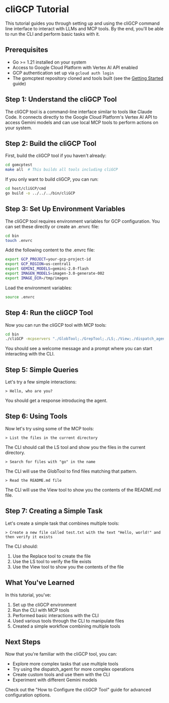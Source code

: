 # cliGCP Tutorial

This tutorial guides you through setting up and using the cliGCP command line interface to interact with LLMs and MCP tools. By the end, you'll be able to run the CLI and perform basic tasks with it.

## Prerequisites

- Go >= 1.21 installed on your system
- Access to Google Cloud Platform with Vertex AI API enabled
- GCP authentication set up via `gcloud auth login`
- The gomcptest repository cloned and tools built (see the [Getting Started](getting_started.md) guide)

## Step 1: Understand the cliGCP Tool

The cliGCP tool is a command-line interface similar to tools like Claude Code. It connects directly to the Google Cloud Platform's Vertex AI API to access Gemini models and can use local MCP tools to perform actions on your system.

## Step 2: Build the cliGCP Tool

First, build the cliGCP tool if you haven't already:

```bash
cd gomcptest
make all  # This builds all tools including cliGCP
```

If you only want to build cliGCP, you can run:

```bash
cd host/cliGCP/cmd
go build -o ../../../bin/cliGCP
```

## Step 3: Set Up Environment Variables

The cliGCP tool requires environment variables for GCP configuration. You can set these directly or create an .envrc file:

```bash
cd bin
touch .envrc
```

Add the following content to the .envrc file:

```bash
export GCP_PROJECT=your-gcp-project-id
export GCP_REGION=us-central1
export GEMINI_MODELS=gemini-2.0-flash
export IMAGEN_MODELS=imagen-3.0-generate-002
export IMAGE_DIR=/tmp/images
```

Load the environment variables:

```bash
source .envrc
```

## Step 4: Run the cliGCP Tool

Now you can run the cliGCP tool with MCP tools:

```bash
cd bin
./cliGCP -mcpservers "./GlobTool;./GrepTool;./LS;./View;./dispatch_agent -glob-path ./GlobTool -grep-path ./GrepTool -ls-path ./LS -view-path ./View;./Bash;./Replace"
```

You should see a welcome message and a prompt where you can start interacting with the CLI.

## Step 5: Simple Queries

Let's try a few simple interactions:

```
> Hello, who are you?
```

You should get a response introducing the agent.

## Step 6: Using Tools

Now let's try using some of the MCP tools:

```
> List the files in the current directory
```

The CLI should call the LS tool and show you the files in the current directory.

```
> Search for files with "go" in the name
```

The CLI will use the GlobTool to find files matching that pattern.

```
> Read the README.md file
```

The CLI will use the View tool to show you the contents of the README.md file.

## Step 7: Creating a Simple Task

Let's create a simple task that combines multiple tools:

```
> Create a new file called test.txt with the text "Hello, world!" and then verify it exists
```

The CLI should:
1. Use the Replace tool to create the file
2. Use the LS tool to verify the file exists
3. Use the View tool to show you the contents of the file

## What You've Learned

In this tutorial, you've:
1. Set up the cliGCP environment
2. Run the CLI with MCP tools
3. Performed basic interactions with the CLI
4. Used various tools through the CLI to manipulate files
5. Created a simple workflow combining multiple tools

## Next Steps

Now that you're familiar with the cliGCP tool, you can:
- Explore more complex tasks that use multiple tools
- Try using the dispatch_agent for more complex operations
- Create custom tools and use them with the CLI
- Experiment with different Gemini models

Check out the "How to Configure the cliGCP Tool" guide for advanced configuration options.
